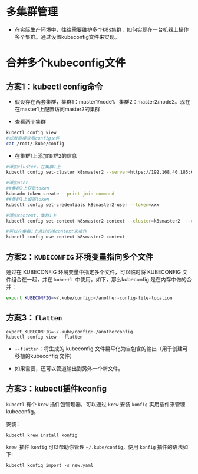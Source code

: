 # 多集群管理

- 在实际生产环境中，往往需要维护多个k8s集群，如何实现在一台机器上操作多个集群。通过设置kubeconfig文件来实现。

# 合并多个kubeconfig文件

## 方案1：kubectl config命令

- 假设存在两套集群，集群1：master1/node1、集群2：master2/node2。现在在master1上配置访问master2的集群

- 查看两个集群

~~~sh
kubectl config view
#或者直接查看config文件
cat /root/.kube/config
~~~

- 在集群1上添加集群2的信息

~~~sh
#添加cluster，在集群1上
kubectl config set-cluster k8smaster2 --server=https://192.168.40.185:6443 --insecure-skip-tls-verify=true

#添加user
##集群2上获取token
kubeadm token create --print-join-command
##集群1上设置token
kubectl config set-credentials k8smaster2-user --token=xxx

#添加context，集群1上
kubectl config set-context k8smaster2-context --cluster=k8smaster2  --user=k8smaster2-user

#可以在集群1上通过切换context来操作
kubectl config use-context k8smaster2-context
~~~

## 方案2：`KUBECONFIG` 环境变量指向多个文件 

通过在 KUBECONFIG 环境变量中指定多个文件，可以临时将 KUBECONFIG 文件组合在一起，并在 `kubectl `中使用。如下，那么kubeconfig 是在内存中做的合并：

```sh
export KUBECONFIG=~/.kube/config:~/another-config-file-location 
```

## 方案3：`flatten`

```
export KUBECONFIG=~/.kube/config:~/anotherconfig 
kubectl config view --flatten
```

- `--flatten`：将生成的 kubeconfig 文件扁平化为自包含的输出（用于创建可移植的kubeconfig 文件）

- 如果需要，还可以管道输出到另外一个新文件。

## 方案3：kubectl插件kconfig

`kubectl` 有个 `krew` 插件包管理器，可以通过 `krew` 安装 `konfig` 实用插件来管理 kubeconfig。

安装：

~~~sh
kubectl krew install konfig
~~~

`krew `插件 `konfig` 可以帮助你管理 `~/.kube/config`，使用 `konfig` 插件的语法如下:

```
kubectl konfig import -s new.yaml
```
